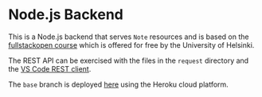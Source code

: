 
# Node.js Backend

This is a Node.js backend that serves `Note` resources and is based on the [fullstackopen course](https://fullstackopen.com/en/#course-contents) which is offered for free by the University of Helsinki.

The REST API can be exercised with the files in the `request` directory and the [VS Code REST client](https://marketplace.visualstudio.com/items?itemName=humao.rest-client). 

The `base` branch is deployed [here](https://fso-backend-base.herokuapp.com/) using the Heroku cloud platform.